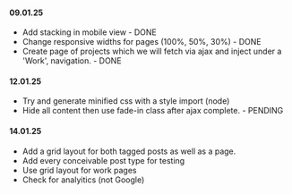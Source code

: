 #### 09.01.25
- Add stacking in mobile view - DONE
- Change responsive widths for pages (100%, 50%, 30%) - DONE
- Create page of projects which we will fetch via ajax and inject under a 'Work', navigation. - DONE

#### 12.01.25
- Try and generate minified css with a style import (node)
- Hide all content then use fade-in class after ajax complete. - PENDING

#### 14.01.25
- Add a grid layout for both tagged posts as well as a page. 
- Add every conceivable post type for testing
- Use grid layout for work pages
- Check for analyitics (not Google)
